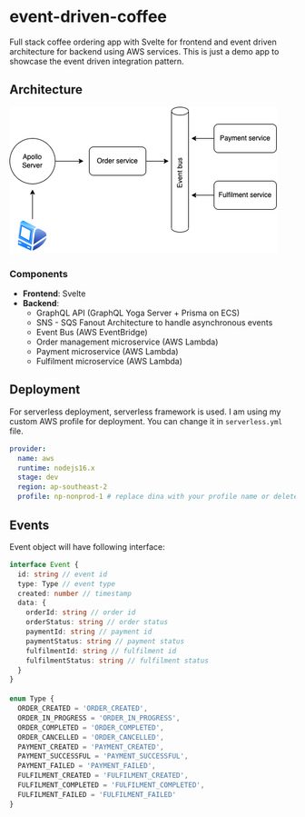 # event-driven-coffee

Full stack coffee ordering app with Svelte for frontend and event driven architecture for backend using AWS services. This is just a demo app to showcase the event driven integration pattern.

## Architecture

![Architecture Diagram](./architecture.png)

### Components

- **Frontend**: Svelte
- **Backend**:
  - GraphQL API (GraphQL Yoga Server + Prisma on ECS)
  - SNS - SQS Fanout Architecture to handle asynchronous events
  - Event Bus (AWS EventBridge)
  - Order management microservice (AWS Lambda)
  - Payment microservice (AWS Lambda)
  - Fulfilment microservice (AWS Lambda)

## Deployment

For serverless deployment, serverless framework is used. I am using my custom AWS profile for deployment. You can change it in `serverless.yml` file.

```yml
provider:
  name: aws
  runtime: nodejs16.x
  stage: dev
  region: ap-southeast-2
  profile: np-nonprod-1 # replace dina with your profile name or delete this if default profile is used
```

## Events

Event object will have following interface:

```ts
interface Event {
  id: string // event id
  type: Type // event type
  created: number // timestamp
  data: {
    orderId: string // order id
    orderStatus: string // order status
    paymentId: string // payment id
    paymentStatus: string // payment status
    fulfilmentId: string // fulfilment id
    fulfilmentStatus: string // fulfilment status
  }
}

enum Type {
  ORDER_CREATED = 'ORDER_CREATED',
  ORDER_IN_PROGRESS = 'ORDER_IN_PROGRESS',
  ORDER_COMPLETED = 'ORDER_COMPLETED',
  ORDER_CANCELLED = 'ORDER_CANCELLED',
  PAYMENT_CREATED = 'PAYMENT_CREATED',
  PAYMENT_SUCCESSFUL = 'PAYMENT_SUCCESSFUL',
  PAYMENT_FAILED = 'PAYMENT_FAILED',
  FULFILMENT_CREATED = 'FULFILMENT_CREATED',
  FULFILMENT_COMPLETED = 'FULFILMENT_COMPLETED',
  FULFILMENT_FAILED = 'FULFILMENT_FAILED'
}
```
